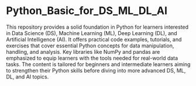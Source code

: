 # Python_Basic_for_DS_ML_DL_AI
This repository provides a solid foundation in Python for learners interested in Data Science (DS), Machine Learning (ML), Deep Learning (DL), and Artificial Intelligence (AI). It offers practical code examples, tutorials, and exercises that cover essential Python concepts for data manipulation, handling, and analysis. Key libraries like NumPy and pandas are emphasized to equip learners with the tools needed for real-world data tasks. The content is tailored for beginners and intermediate learners aiming to strengthen their Python skills before diving into more advanced DS, ML, DL, and AI topics.
